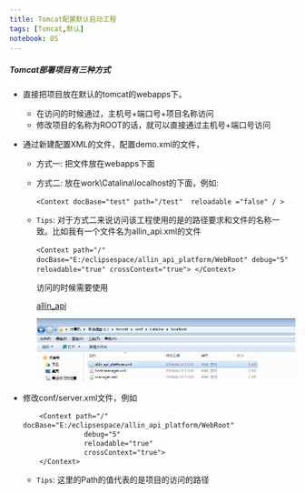 ```yaml
---
title: Tomcat配置默认启动工程
tags: [Tomcat,默认]
notebook: OS
---
```

##### Tomcat部署项目有三种方式

* 直接把项目放在默认的tomcat的webapps下。

    * 在访问的时候通过，主机号+端口号+项目名称访问
    * 修改项目的名称为ROOT的话，就可以直接通过主机号+端口号访问

* 通过新建配置XML的文件，配置demo.xml的文件，

    * 方式一: 把文件放在webapps下面
    * 方式二: 放在work\Catalina\localhost的下面，例如:

        ``
        <Context docBase="test" path="/test"  reloadable ="false" / >
        ``
    * ``Tips``: 对于方式二来说访问该工程使用的是的路径要求和文件的名称一致。比如我有一个文件名为allin_api.xml的文件

       ``
        <Context path="/" docBase="E:/eclipsespace/allin_api_platform/WebRoot"
                 debug="5"
                 reloadable="true"
                 crossContext="true">
        </Context>
        ``

        访问的时候需要使用

        [allin_api](http://127.0.0.1:18080/allin_api/services/qiniu/storage/v2/getToken)

        ![示例图片文件](../image/2016-06-24_110327.png)

* 修改conf/server.xml文件，例如
    ````
        <Context path="/" docBase="E:/eclipsespace/allin_api_platform/WebRoot"
                   debug="5"
                   reloadable="true"
                   crossContext="true">
        </Context>
    ````
    * ``Tips``: 这里的Path的值代表的是项目的访问的路径